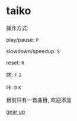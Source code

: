 # taiko

操作方式:

play/pause: `P`

slowdown/speedup: `S`

reset: `R`

咚: `F` `J`

咔: `D` `K`


目前只有一首曲目, 欢迎添加

[gear up](http://waksana.github.io/taiko/?beatmap=gear_up)
